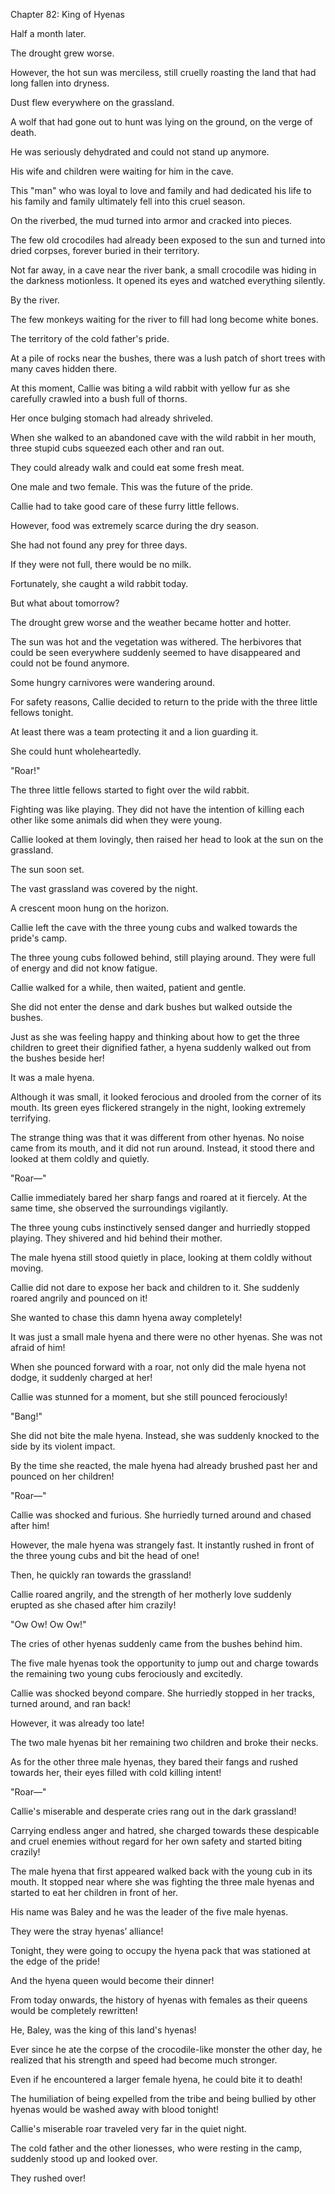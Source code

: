 Chapter 82: King of Hyenas

Half a month later.

The drought grew worse.

However, the hot sun was merciless, still cruelly roasting the land that had long fallen into dryness.

Dust flew everywhere on the grassland.

A wolf that had gone out to hunt was lying on the ground, on the verge of death.

He was seriously dehydrated and could not stand up anymore.

His wife and children were waiting for him in the cave.

This "man" who was loyal to love and family and had dedicated his life to his family and family ultimately fell into this cruel season.

On the riverbed, the mud turned into armor and cracked into pieces.

The few old crocodiles had already been exposed to the sun and turned into dried corpses, forever buried in their territory.

Not far away, in a cave near the river bank, a small crocodile was hiding in the darkness motionless. It opened its eyes and watched everything silently.

By the river.

The few monkeys waiting for the river to fill had long become white bones.

The territory of the cold father's pride.

At a pile of rocks near the bushes, there was a lush patch of short trees with many caves hidden there.

At this moment, Callie was biting a wild rabbit with yellow fur as she carefully crawled into a bush full of thorns.

Her once bulging stomach had already shriveled.

When she walked to an abandoned cave with the wild rabbit in her mouth, three stupid cubs squeezed each other and ran out.

They could already walk and could eat some fresh meat.

One male and two female. This was the future of the pride.

Callie had to take good care of these furry little fellows.

However, food was extremely scarce during the dry season.

She had not found any prey for three days.

If they were not full, there would be no milk.

Fortunately, she caught a wild rabbit today.

But what about tomorrow?

The drought grew worse and the weather became hotter and hotter.

The sun was hot and the vegetation was withered. The herbivores that could be seen everywhere suddenly seemed to have disappeared and could not be found anymore.

Some hungry carnivores were wandering around.

For safety reasons, Callie decided to return to the pride with the three little fellows tonight.

At least there was a team protecting it and a lion guarding it.

She could hunt wholeheartedly.

"Roar\!"

The three little fellows started to fight over the wild rabbit.

Fighting was like playing. They did not have the intention of killing each other like some animals did when they were young.

Callie looked at them lovingly, then raised her head to look at the sun on the grassland.

The sun soon set.

The vast grassland was covered by the night.

A crescent moon hung on the horizon.

Callie left the cave with the three young cubs and walked towards the pride's camp.

The three young cubs followed behind, still playing around. They were full of energy and did not know fatigue.

Callie walked for a while, then waited, patient and gentle.

She did not enter the dense and dark bushes but walked outside the bushes.

Just as she was feeling happy and thinking about how to get the three children to greet their dignified father, a hyena suddenly walked out from the bushes beside her\!

It was a male hyena.

Although it was small, it looked ferocious and drooled from the corner of its mouth. Its green eyes flickered strangely in the night, looking extremely terrifying.

The strange thing was that it was different from other hyenas. No noise came from its mouth, and it did not run around. Instead, it stood there and looked at them coldly and quietly.

"Roar—"

Callie immediately bared her sharp fangs and roared at it fiercely. At the same time, she observed the surroundings vigilantly.

The three young cubs instinctively sensed danger and hurriedly stopped playing. They shivered and hid behind their mother.

The male hyena still stood quietly in place, looking at them coldly without moving.

Callie did not dare to expose her back and children to it. She suddenly roared angrily and pounced on it\!

She wanted to chase this damn hyena away completely\!

It was just a small male hyena and there were no other hyenas. She was not afraid of him\!

When she pounced forward with a roar, not only did the male hyena not dodge, it suddenly charged at her\!

Callie was stunned for a moment, but she still pounced ferociously\!

"Bang\!"

She did not bite the male hyena. Instead, she was suddenly knocked to the side by its violent impact.

By the time she reacted, the male hyena had already brushed past her and pounced on her children\!

"Roar—"

Callie was shocked and furious. She hurriedly turned around and chased after him\!

However, the male hyena was strangely fast. It instantly rushed in front of the three young cubs and bit the head of one\!

Then, he quickly ran towards the grassland\!

Callie roared angrily, and the strength of her motherly love suddenly erupted as she chased after him crazily\!

"Ow Ow\! Ow Ow\!"

The cries of other hyenas suddenly came from the bushes behind him.

The five male hyenas took the opportunity to jump out and charge towards the remaining two young cubs ferociously and excitedly.

Callie was shocked beyond compare. She hurriedly stopped in her tracks, turned around, and ran back\!

However, it was already too late\!

The two male hyenas bit her remaining two children and broke their necks.

As for the other three male hyenas, they bared their fangs and rushed towards her, their eyes filled with cold killing intent\!

"Roar—"

Callie's miserable and desperate cries rang out in the dark grassland\!

Carrying endless anger and hatred, she charged towards these despicable and cruel enemies without regard for her own safety and started biting crazily\!

The male hyena that first appeared walked back with the young cub in its mouth. It stopped near where she was fighting the three male hyenas and started to eat her children in front of her.

His name was Baley and he was the leader of the five male hyenas.

They were the stray hyenas’ alliance\!

Tonight, they were going to occupy the hyena pack that was stationed at the edge of the pride\!

And the hyena queen would become their dinner\!

From today onwards, the history of hyenas with females as their queens would be completely rewritten\!

He, Baley, was the king of this land's hyenas\!

Ever since he ate the corpse of the crocodile-like monster the other day, he realized that his strength and speed had become much stronger.

Even if he encountered a larger female hyena, he could bite it to death\!

The humiliation of being expelled from the tribe and being bullied by other hyenas would be washed away with blood tonight\!

Callie's miserable roar traveled very far in the quiet night.

The cold father and the other lionesses, who were resting in the camp, suddenly stood up and looked over.

They rushed over\!
